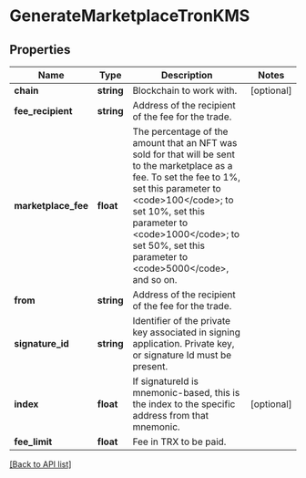 # GenerateMarketplaceTronKMS

## Properties

Name | Type | Description | Notes
------------ | ------------- | ------------- | -------------
**chain** | **string** | Blockchain to work with. | [optional]
**fee_recipient** | **string** | Address of the recipient of the fee for the trade. |
**marketplace_fee** | **float** | The percentage of the amount that an NFT was sold for that will be sent to the marketplace as a fee. To set the fee to 1%, set this parameter to &lt;code&gt;100&lt;/code&gt;; to set 10%, set this parameter to &lt;code&gt;1000&lt;/code&gt;; to set 50%, set this parameter to &lt;code&gt;5000&lt;/code&gt;, and so on. |
**from** | **string** | Address of the recipient of the fee for the trade. |
**signature_id** | **string** | Identifier of the private key associated in signing application. Private key, or signature Id must be present. |
**index** | **float** | If signatureId is mnemonic-based, this is the index to the specific address from that mnemonic. | [optional]
**fee_limit** | **float** | Fee in TRX to be paid. |

[[Back to API list]](../../README.md#api-endpoints)
